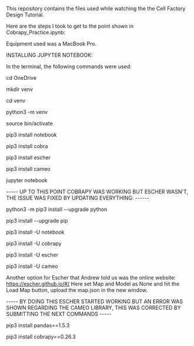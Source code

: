 This repository contains the files used while watching the the Cell Factory Design Tutorial.

Here are the steps I took to get to the point shown in Cobrapy_Practice.ipynb:

Equipment used was a MacBook Pro.

INSTALLING JUPYTER NOTEBOOK:

In the terminal, the following commands were used:

cd OneDrive

mkdir venv

cd venv

python3 -m venv

source bin/activate

pip3 install notebook

pip3 install cobra

pip3 install escher

pip3 install cameo

jupyter notebook

----- UP TO THIS POINT COBRAPY WAS WORKING BUT ESCHER WASN'T, THE ISSUE WAS FIXED BY UPDATING EVERYTHING: ------

python3 -m pip3 install --upgrade python

pip3 install --upgrade pip

pip3 install -U notebook

pip3 install -U cobrapy

pip3 install -U escher

pip3 install -U cameo

Another option for Escher that Andrew told us was the online website: https://escher.github.io/#/
Here set Map and Model as None and hit the Load Map button, upload the map.json in the new window.

----- BY DOING THIS ESCHER STARTED WORKING BUT AN ERROR WAS SHOWN REGARDING THE CAMEO LIBRARY, THIS WAS CORRECTED BY SUBMITTING THE NEXT COMMANDS -----

pip3 install pandas==1.5.3

pip3 install cobrapy==0.26.3

